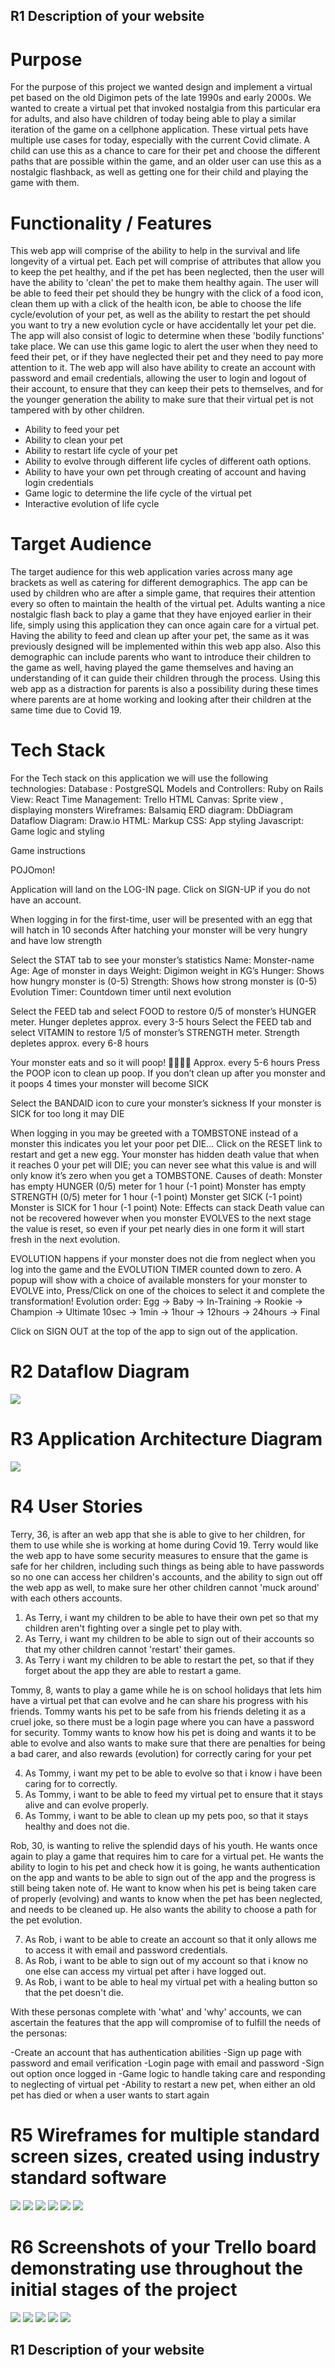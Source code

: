 ## R1 Description of your website

# Purpose

For the purpose of this project we wanted design and implement a virtual pet based on the old Digimon pets of the late 1990s and early 2000s. We wanted to create a virtual pet that invoked nostalgia from this particular era for adults, and also have children of today being able to play a similar iteration of the game on a cellphone application. These virtual pets have multiple use cases for today, especially with the current Covid climate. A child can use this as a chance to care for their pet and choose the different paths that are possible within the game, and an older user can use this as a nostalgic flashback, as well as getting one for their child and playing the game with them. 

# Functionality / Features

This web app will comprise of the ability to help in the survival and life longevity of a virtual pet. Each pet will comprise of attributes that allow you to keep the pet healthy, and if the pet has been neglected, then the user will have the ability to 'clean' the pet to make them healthy again. The user will be able to feed their pet should they be hungry with the click of a food icon, clean them up with a click of the health icon, be able to choose the life cycle/evolution of your pet, as well as the ability to restart the pet should you want to try a new evolution cycle or have accidentally let your pet die. The app will also consist of logic to determine when these 'bodily functions' take place. We can use this game logic to alert the user when they need to feed their pet, or if they have neglected their pet and they need to pay more attention to it. The web app will also have ability to create an account with password and email credentials, allowing the user to login and logout of their account, to ensure that they can keep their pets to themselves, and for the younger generation the ability to make sure that their virtual pet is not tampered with by other children. 

- Ability to feed your pet
- Ability to clean your pet 
- Ability to restart life cycle of your pet
- Ability to evolve through different life cycles of different oath options. 
- Ability to have your own pet through creating of account and having login credentials
- Game logic to determine the life cycle of the virtual pet
- Interactive evolution of life cycle 


# Target Audience

The target audience for this web application varies across many age brackets as well as catering for different demographics. The app can be used by children who are after a simple game, that requires their attention every so often to maintain the health of the virtual pet. Adults wanting a nice nostalgic flash back to play a game that they have enjoyed earlier in their life, simply using this application they can once again care for a virtual pet. Having the ability to feed and clean up after your pet, the same as it was previously designed will be implemented within this web app also. Also this demographic can include parents who want to introduce their children to the game as well, having played the game themselves and having an understanding of it can guide their children through the process. Using this web app as a distraction for parents is also a possibility during these times where parents are at home working and looking after their children at the same time due to Covid 19. 

# Tech Stack

For the Tech stack on this application we will use the following technologies:
Database : PostgreSQL
Models and Controllers: Ruby on Rails
View: React
Time Management: Trello
HTML Canvas: Sprite view , displaying monsters
Wireframes: Balsamiq
ERD diagram: DbDiagram
Dataflow Diagram: Draw.io
HTML: Markup
CSS: App styling
Javascript: Game logic and styling 


Game instructions 

POJOmon!

Application will land on the LOG-IN page.
Click on SIGN-UP if you do not have an account.

When logging in for the first-time, user will be presented with an egg that will hatch in 10 seconds 
After hatching your monster will be very hungry and have low strength

Select the STAT tab to see your monster’s statistics
Name: Monster-name 
Age: Age of monster in days 
Weight: Digimon weight in KG’s 
Hunger: Shows how hungry monster is (0-5) 
Strength: Shows how strong monster is (0-5) 
Evolution Timer: Countdown timer until next evolution

Select the FEED tab and select FOOD to restore 0/5 of monster’s HUNGER meter.
Hunger depletes approx. every 3-5 hours 
Select the FEED tab and select VITAMIN to restore 1/5 of monster’s STRENGTH meter.
Strength depletes approx. every 6-8 hours

Your monster eats and so it will poop! 💩💩💩💩
Approx. every 5-6 hours 
Press the POOP icon to clean up poop.
If you don’t clean up after you monster and it poops 4 times your monster will become SICK 

Select the BANDAID icon to cure your monster’s sickness
If your monster is SICK for too long it may DIE

When logging in you may be greeted with a TOMBSTONE instead of a monster this indicates you let your poor pet DIE…
Click on the RESET link to restart and get a new egg.
Your monster has hidden death value that when it reaches 0 your pet will DIE; you can never see what this value is and will only know it’s zero when you get a TOMBSTONE.
Causes of death:
Monster has empty HUNGER (0/5) meter for 1 hour	(-1 point)
Monster has empty STRENGTH (0/5) meter for 1 hour	(-1 point)
Monster get SICK					(-1 point)
Monster is SICK for 1 hour				(-1 point)
Note: Effects can stack 
Death value can not be recovered however when you monster EVOLVES to the next stage the value is reset, so even if your pet nearly dies in one form it will start fresh in the next evolution.

EVOLUTION happens if your monster does not die from neglect when you log into the game and the EVOLUTION TIMER counted down to zero.
A popup will show with a choice of available monsters for your monster to EVOLVE into, Press/Click on one of the choices to select it and complete the transformation!
Evolution order: Egg   ->   Baby   ->   In-Training   ->   Rookie   ->   Champion   ->   Ultimate
10sec   ->   1min   ->   1hour   ->   12hours   ->   24hours   ->   Final  

Click on SIGN OUT at the top of the app to sign out of the application.

# R2 Dataflow Diagram

![](Docs/DataflowDiagram.png)

# R3 Application Architecture Diagram

![](Docs/Architecture.png)

# R4 User Stories

Terry, 36, is after an web app that she is able to give to her children, for them to use while she is working at home during Covid 19. Terry would like the web app to have some security measures to ensure that the game is safe for her children, including such things as being able to have passwords so no one can access her children's accounts, and the ability to sign out off the web app as well, to make sure her other children cannot 'muck around' with each others accounts.  

1. As Terry, i want my children to be able to have their own pet so that my children aren't fighting over a single pet to play with.
2. As Terry, i want my children to be able to sign out of their accounts so that my other children cannot 'restart' their games. 
3. As Terry i want my children to be able to restart the pet, so that if they forget about the app they are able to restart a game.

Tommy, 8, wants to play a game while he is on school holidays that lets him have a virtual pet that can evolve and he can share his progress with his friends. Tommy wants his pet to be safe from his friends deleting it as a cruel joke, so there must be a login page where you can have a password for security. Tommy wants to know how his pet is doing and wants it to be able to evolve and also wants to make sure that there are penalties for being a bad carer, and also rewards (evolution) for correctly caring for your pet

4. As Tommy, i want my pet to be able to evolve so that i know i have been caring for to correctly.
5. As Tommy, i want to be able to feed my virtual pet to ensure that it stays alive and can evolve properly. 
6. As Tommy, i want to be able to clean up my pets poo, so that it stays healthy and does not die. 

Rob, 30, is wanting to relive the splendid days of his youth. He wants once again to play a game that requires him to care for a virtual pet. He wants the ability to login to his pet and check how it is going, he wants authentication on the app and wants to be able to sign out of the app and the progress is still being taken note of. He want to know when his pet is being taken care of properly (evolving) and wants to know when the pet has been neglected, and needs to be cleaned up. He also wants the ability to choose a path for the pet evolution. 

7. As Rob, i want to be able to create an account so that it only allows me to access it with email and password credentials. 
8. As Rob, i want to be able to sign out of my account so that i know no one else can access my virtual pet after i have logged out. 
9. As Rob, i want to be able to heal my virtual pet with a healing button so that the pet doesn't die.

With these personas complete with 'what' and 'why' accounts, we can ascertain the features that the app will compromise of to fulfill the needs of the personas:

-Create an account that has authentication abilities
-Sign up page with password and email verification
-Login page with email and password
-Sign out option once logged in
-Game logic to handle taking care and responding to neglecting of virtual pet
-Ability to restart a new pet, when either an old pet has died or when a user wants to start again


# R5 Wireframes for multiple standard screen sizes, created using industry standard software

![](Docs/Phone1.png)
![](Docs/Phone2.png)
![](Docs/Phone3.png)
![](Docs/Phone4.png)
![](Docs/Tablet1.png)
![](Docs/Tablet2.png)

# R6 Screenshots of your Trello board demonstrating use throughout the initial stages of the project

![](Docs/Trello1.png)
![](Docs/Trello2.png)
![](Docs/Trello3.png)
![](Docs/Trello4.png)
![](Docs/Trello5.png)

## R1 Description of your website

